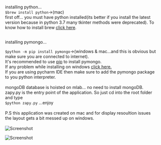 installing python...<br>
`$brew install python`->(mac)<br>
first off... you must have python installed(its better if you install the latest version because in python 3.7 many tkinter methods were deprecated). To know how to install brew <a href="https://brew.sh/">click here</a>.

<br>
installing pymongo...<br>



`$python -m pip install pymongo`->(windows & mac...and this is obvious but make sure you are connected to internet).<br>
It's recommended to use <a href="https://pypi.org/project/pip/">pip</a> to install pymongo.
<br>If any problem while installing on windows <a href="http://api.mongodb.com/python/current/installation.html/">click here.</a>
<br>If you are using pycharm IDE then make sure to add the pymongo package to you python interpreter. 
<br>
<br>
mongoDB database is hoisted on mlab... no need to install mongoDB.
<br>
<vr>
zapy.py is the entry point of the application. So just cd into the root folder and type<br>
`$python zapy.py` ...enjoy
  <br>
<br>
P.S this application was created on mac and for display resoultion issues the layout gets a bit messed up on windows.
<br>
<br>
![Screenshot](https://raw.githubusercontent.com/ZapySolo/sem4-mini-project-osl/master/asset/readmeIMG/Screenshot%202019-04-12%20at%207.24.48%20PM.png)

![Screenshot](https://raw.githubusercontent.com/ZapySolo/sem4-mini-project-osl/master/asset/readmeIMG/Screenshot%202019-04-12%20at%207.25.30%20PM.png)
